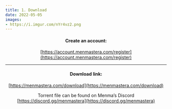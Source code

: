 ```yaml
---
title: 1. Download
date: 2022-05-05
images:
- https://i.imgur.com/nYr4vz2.png
---
```

<div align=center>
<h4>Create an account:</h4>

[https://account.menmastera.com/register](https://account.menmastera.com/register)

<hr/>
<h4>Download link:</h4>

[https://menmastera.com/download](https://menmastera.com/download)

Torrent file can be found on Menma’s Discord [https://discord.gg/menmastera](https://discord.gg/menmastera)

</div>





